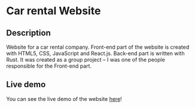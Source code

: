 # Car rental Website
## Description
Website for a car rental company. Front-end part of the website is created with HTML5, CSS, JavaScript and React.js. Back-end part is written with Rust. It was created as a group project – I was one of the people responsible for the Front-end part.

## Live demo
You can see the live demo of the website [here](https://oliwiagowor.github.io/Car-rental-web-app)!
